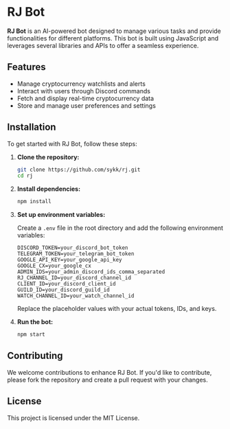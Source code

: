 # RJ Bot

**RJ Bot** is an AI-powered bot designed to manage various tasks and provide functionalities for different platforms. This bot is built using JavaScript and leverages several libraries and APIs to offer a seamless experience.

## Features

- Manage cryptocurrency watchlists and alerts
- Interact with users through Discord commands
- Fetch and display real-time cryptocurrency data
- Store and manage user preferences and settings

## Installation

To get started with RJ Bot, follow these steps:

1. **Clone the repository:**

    ```bash
    git clone https://github.com/sykk/rj.git
    cd rj
    ```

2. **Install dependencies:**

    ```bash
    npm install
    ```

3. **Set up environment variables:**

    Create a `.env` file in the root directory and add the following environment variables:

    ```plaintext
    DISCORD_TOKEN=your_discord_bot_token
    TELEGRAM_TOKEN=your_telegram_bot_token
    GOOGLE_API_KEY=your_google_api_key
    GOOGLE_CX=your_google_cx
    ADMIN_IDS=your_admin_discord_ids_comma_separated
    RJ_CHANNEL_ID=your_discord_channel_id
    CLIENT_ID=your_discord_client_id
    GUILD_ID=your_discord_guild_id
    WATCH_CHANNEL_ID=your_watch_channel_id
    ```

    Replace the placeholder values with your actual tokens, IDs, and keys.

4. **Run the bot:**

    ```bash
    npm start
    ```

## Contributing

We welcome contributions to enhance RJ Bot. If you'd like to contribute, please fork the repository and create a pull request with your changes.

## License

This project is licensed under the MIT License.
```` ▋